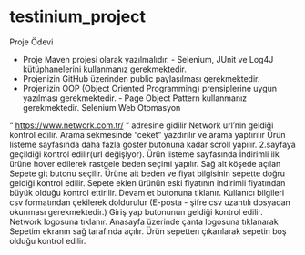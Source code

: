 # testinium_project

Proje Ödevi

- Proje Maven projesi olarak yazılmalıdır. - Selenium, JUnit ve Log4J kütüphanelerini kullanmanız gerekmektedir.
- Projenizin GitHub üzerinden public paylaşılması gerekmektedir.
- Projenizin OOP (Object Oriented Programming) prensiplerine uygun yazılması gerekmektedir. - Page Object Pattern kullanmanız gerekmektedir. Selenium Web Otomasyon

“ https://www.network.com.tr/ “ adresine gidilir
Network url’nin geldiği kontrol edilir.
Arama sekmesinde “ceket” yazdırılır ve arama yaptırılır
Ürün listeme sayfasında daha fazla göster butonuna kadar scroll yapılır.
2.sayfaya geçildiği kontrol edilir(url değişiyor).
Ürün listeme sayfasında İndirimli ilk ürüne hover edilerek rastgele beden seçimi yapılır. 
Sağ alt köşede açılan Sepete git butonu seçilir.
Ürüne ait beden ve fiyat bilgisinin sepette doğru geldiği kontrol edilir.
Sepete eklen ürünün eski fiyatının indirimli fiyatından büyük olduğu kontrol ettirilir. 
Devam et butonuna tıklanır.
Kullanıcı bilgileri csv formatından çekilerek doldurulur (E-posta - şifre csv uzantılı dosyadan okunması gerekmektedir.)
Giriş yap butonunun geldiği kontrol edilir.
Network logosuna tıklanır.
Anasayfa üzerinde çanta logosuna tıklanarak Sepetim ekranın sağ tarafında açılır. 
Ürün sepetten çıkarılarak sepetin boş olduğu kontrol edilir.
  
